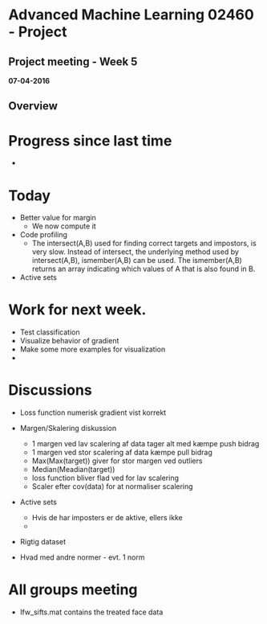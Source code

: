 # Advanced Machine Learning 02460 - Project
## Project meeting - Week 5
**07-04-2016**


## Overview


# Progress since last time
-  

# Today
- Better value for margin
    * We now compute it
- Code profiling
    - The intersect(A,B) used for finding correct targets and impostors, is very slow. Instead of intersect, the underlying method used by intersect(A,B), ismember(A,B) can be used. The ismember(A,B) returns an array indicating which values of A that is also found in B. 
- Active sets 

# Work for next week. 
- Test classification
- Visualize behavior of gradient
- Make some more examples for visualization 
- 

# Discussions
- Loss function numerisk gradient vist korrekt

- Margen/Skalering diskussion
   - 1 margen ved lav scalering af data tager alt med kæmpe push bidrag 
   - 1 margen ved stor scalering af data kæmpe pull bidrag
   - Max(Max(target)) giver for stor margen ved outliers
   - Median(Meadian(target))
   - loss function bliver flad ved for lav scalering
   - Scaler efter cov(data) for at normaliser scalering
   
- Active sets
   - Hvis de har imposters er de aktive, ellers ikke
   - 

- Rigtig dataset

- Hvad med andre normer - evt. 1 norm




# All groups meeting
- lfw_sifts.mat contains the treated face data
